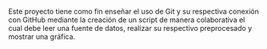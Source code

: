 Este proyecto tiene como fin enseñar el uso de Git y su respectiva conexión con GitHub mediante la creación de un script de manera colaborativa el cual debe leer una fuente de datos, realizar su respectivo preprocesado y mostrar una gráfica.
